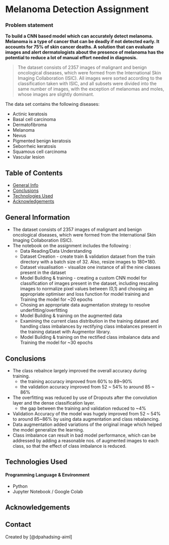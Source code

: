 # Melanoma Detection Assignment

### Problem statement
**To build a CNN based model which can accurately detect melanoma. Melanoma is a type of cancer that can be deadly if not detected early. It accounts for 75% of skin cancer deaths. A solution that can evaluate images and alert dermatologists about the presence of melanoma has the potential to reduce a lot of manual effort needed in diagnosis.**

> The dataset consists of 2357 images of malignant and benign oncological diseases, which were formed from the International Skin Imaging Collaboration (ISIC). All images were sorted according to the classification taken with ISIC, and all subsets were divided into the same number of images, with the exception of melanomas and moles, whose images are slightly dominant.


The data set contains the following diseases:

- Actinic keratosis
- Basal cell carcinoma
- Dermatofibroma
- Melanoma
- Nevus
- Pigmented benign keratosis
- Seborrheic keratosis
- Squamous cell carcinoma
- Vascular lesion


## Table of Contents
* [General Info](#general-information)
* [Conclusions](#conclusions)
* [Technologies Used](#technologies-used)
* [Acknowledgements](#acknowledgements)

<!-- You can include any other section that is pertinent to your problem -->

## General Information
- The dataset consists of 2357 images of malignant and benign oncological diseases, which were formed from the International Skin Imaging Collaboration (ISIC).
- The notebook on the assignment includes the following :
    - Data Reading/Data Understanding 
    - Dataset Creation - create train & validation dataset from the train directory with a batch size of 32. Also, resize images to 180*180.
    - Dataset visualisation - visualize one instance of all the nine classes present in the dataset 
    - Model Building & training - creating a custom CNN model for classification of images present in the dataset, including rescaling images to normalize pixel values between (0,1) and choosing an appropriate optimiser and loss function for model training and Training the model for ~20 epochs
    - Chosing an appropriate data augmentation strategy to resolve underfitting/overfitting 
    - Model Building & training on the augmented data
    - Examining the current class distribution in the training dataset and handling class imbalances by rectifying class imbalances present in the training dataset with Augmentor library.
    - Model Building & training on the rectified class imbalance data and Training the model for ~30 epochs


<!-- You don't have to answer all the questions - just the ones relevant to your project. -->

## Conclusions
- The class rebalnce largely improved the overall accuracy during training.
    - the training accuracy improved from 60% to 89~90%
    - the validation accuracy improved from 52 ~ 54% to around 85 ~ 86%
- The overfitting was reduced by use of Dropouts after the convolution layer and the dense classification layer.
    - the gap between the training and validation reduced to ~4%
- Validation Accuracy of the model was hugely improved from 52 ~ 54% to around 85~86% by using data augmentation and class rebalancing.
- Data augmentation added variations of the original image which helped the model generalize the learning.
- Class imbalance can result in bad model performance, which can be addressed by adding a reasonable nos. of augmented images to each class, so that the effect of class imbalance is reduced.




<!-- You don't have to answer all the questions - just the ones relevant to your project. -->


## Technologies Used

#### Programming Language & Environment
- Python          
- Jupyter Notebook / Google Colab



<!-- As the libraries versions keep on changing, it is recommended to mention the version of library used in this project -->

## Acknowledgements



## Contact
Created by [@dpahadsing-aiml]


<!-- Optional -->
<!-- ## License -->
<!-- This project is open source and available under the [... License](). -->

<!-- You don't have to include all sections - just the one's relevant to your project -->